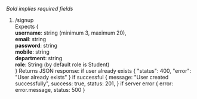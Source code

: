 *Bold implies required fields*
1. /signup <br>
	Expects {<br>
		**username**: string (minimum 3,  maximum 20), <br>
		**email**: string <br>
		**password**: string <br>
		**mobile**: string <br>
		**department**: string <br>
		**role**: String (by default role is Student) <br>
	}
	Returns JSON response:
	if user already exists
	{
		"status": 400,
		"error": "User already exists"
	}
	if successful
	{
		message: "User created successfully",
		success: true,
		status: 201,
    	}
   	if server error
   	{
		error: error.message,
		status: 500
	}
